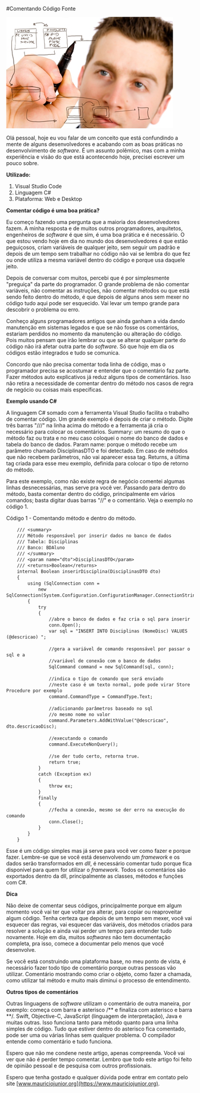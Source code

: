 #Comentando Código Fonte

![codigo fonte](img/img-1.jpg)

Olá pessoal, hoje eu vou falar de um conceito que está confundindo a mente de alguns desenvolvedores e acabando com as boas práticas no desenvolvimento de *software*. É um assunto polêmico, mas com a minha experiência e visão do que está acontecendo hoje, precisei escrever um pouco sobre.

**Utilizado:**

1. Visual Studio Code
2. Linguagem C#
3. Plataforma: Web e Desktop

**Comentar código é uma boa prática?**

Eu começo fazendo uma pergunta que a maioria dos desenvolvedores fazem. A minha resposta e de muitos outros programadores, arquitetos, engenheiros de *software* é que sim, é uma boa prática e é necessário. O que estou vendo hoje em dia no mundo dos desenvolvedores é que estão peguiçosos, criam variáveis de qualquer jeito, sem seguir um padrão e depois de um tempo sem trabalhar no código não vai se lembra do que fez ou onde utiliza a mesma variável dentro do código e porque usa daquele jeito.

Depois de conversar com muitos, percebi que é por simplesmente "preguiça" da parte do programador. O grande problema de não comentar variáveis, não comentar as instruções, não comentar métodos ou que está sendo feito dentro do método, é que depois de alguns anos sem mexer no código tudo aqui pode ser esquecido. Vai levar um tempo grande para descobrir o problema ou erro.

Conheço alguns programadores antigos que ainda ganham a vida dando manutenção em sistemas legados e que se não fosse os comentários, estariam perdidos no momento da manutenção ou alteração do código. Pois muitos pensam que irão lembrar ou que se alterar qualquer parte do código não irá afetar outra parte do *software*. Só que hoje em dia os códigos estão integrados e tudo se comunica.

Concordo que não precisa comentar toda linha de código, mas o programador precisa se acostumar e entender que o comentário faz parte. Fazer métodos auto explicativos já reduz alguns tipos de comentários. Isso não retira a necessidade de comentar dentro do método nos casos de regra de negócio ou coisas mais específicas.

**Exemplo usando C#**

A linguagem C# somado com a ferramenta Visual Studio facilita o trabalho de comentar código. Um grande exemplo é depois de criar o método. Digite três barras "///" na linha acima do método e a ferramenta já cria o necessário para colocar os comentários. Summary: um resumo do que o método faz ou trata e no meu caso coloquei o nome do banco de dados e tabela do banco de dados. Param name: porque o método recebe um parâmetro chamado DisciplinasDTO e foi detectado. Em caso de métodos que não recebem parâmetros, não vai aparecer essa tag. Returns, a última tag criada para esse meu exemplo, definida para colocar o tipo de retorno do método.

Para este exemplo, como não existe regra de negócio comentei algumas linhas desnecessárias, mas serve pra você ver. Passando para dentro do método, basta comentar dentro do código, principalmente em vários comandos; basta digitar duas barras "//" e o comentário. Veja o exemplo no código 1.

Código 1 - Comentando método e dentro do método.

		/// <summary>
        /// Método responsável por inserir dados no banco de dados
        /// Tabela: Disciplinas
        /// Banco: BDAluno
        /// </summary>
        /// <param name="dto">DisciplinasDTO</param>
        /// <returns>Boolean</returns>
        internal Boolean inserirDisciplina(DisciplinasDTO dto)
        {
            using (SqlConnection conn = 
                new SqlConnection(System.Configuration.ConfigurationManager.ConnectionStrings["SQLConexaoLocal"].ToString()))
            {
                try
                {
                    //abre o banco de dados e faz cria o sql para inserir
                    conn.Open();
                    var sql = "INSERT INTO Disciplinas (NomeDisc) VALUES (@descricao) ";

                    //gera a variável de comando responsável por passar o sql e a 
                    //variável de conexão com o banco de dados
                    SqlCommand command = new SqlCommand(sql, conn);

                    //indica o tipo de comando que será enviado
                    //neste caso é um texto normal, pode pode virar Store Procedure por exemplo
                    command.CommandType = CommandType.Text;

                    //adicionando parâmetros baseado no sql
                    //o mesmo nome no valor
                    command.Parameters.AddWithValue("@descricao", dto.descricaoDisc);

                    //executando o comando
                    command.ExecuteNonQuery();

                    //se der tudo certo, retorna true.
                    return true;
                }
                catch (Exception ex)
                {
                    throw ex;
                }
                finally
                {
                    //fecha a conexão, mesmo se der erro na execução do comando
                    conn.Close();
                }
            }
        }


Esse é um código simples mas já serve para você ver como fazer e porque fazer. Lembre-se que se você está desenvolvendo um *framework* e os dados serão transformados em *dll*, é necessário comentar tudo porque fica disponível para quem for utilizar o *framework*. Todos os comentários são exportados dentro da dll, principalmente as classes, métodos e funções com C#.

**Dica**

Não deixe de comentar seus códigos, principalmente porque em algum momento você vai ter que voltar pra alterar, para copiar ou reaproveitar algum código. Tenha certeza que depois de um tempo sem mexer, você vai esquecer das regras, vai esquecer das variáveis, dos métodos criados para resolver a solução e ainda vai perder um tempo para entender tudo novamente. Hoje em dia, muitos *softwares* não tem documentação completa, pra isso, comece a documentar pelo menos que você desenvolve.

Se você está construindo uma plataforma base, no meu ponto de vista, é necessário fazer todo tipo de comentário porque outras pessoas vão utilizar. Comentário mostrando como criar o objeto, como fazer a chamada, como utilizar tal método e muito mais diminui o processo de entendimento.


**Outros tipos de comentários**

Outras linguagens de *software* utilizam o comentário de outra maneira, por exemplo: começa com barra e asterisco /** e finaliza com asterisco e barra **/. Swift, Objective-C, JavaScript (linguagem de interpretação), Java e muitas outras. Isso funciona tanto para método quanto para uma linha simples de código. Tudo que estiver dentro do asterisco fica comentado, pode ser uma ou várias linhas sem qualquer problema. O compilador entende como comentário e tudo funciona.


Espero que não me condene neste artigo, apenas compreenda. Você vai ver que não é perder tempo comentar. Lembro que todo este artigo foi feito de opinião pessoal e de pesquisa com outros profissionais.

Espero que tenha gostado e qualquer dúvida pode entrar em contato pelo site [www.mauriciojunior.org](https://www.mauriciojunior.org).
